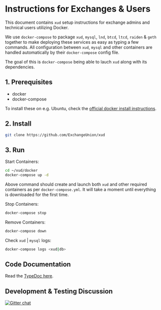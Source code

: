 # Instructions for Exchanges & Users

This document contains `xud` setup instructions for exchange admins and technical users utilizing Docker.

We use `docker-compose` to package `xud`, `mysql`, `lnd`, `btcd`, `ltcd`, `raiden` & `geth` together to make deploying these services as easy as typing a few commands. All configuration between `xud`, `mysql` and other containers are handled automatically by their `docker-compose` config file.

The goal of this is `docker-compose` being able to lauch `xud` along with its dependencies.

## 1. Prerequisites
* docker
* docker-compose

To install these on e.g. Ubuntu, check the [official docker install instructions](https://docs.docker.com/install/linux/docker-ce/ubuntu/).

## 2. Install
```bash
git clone https://github.com/ExchangeUnion/xud
```

## 3. Run

Start Containers:

```bash
cd ~/xud/docker
docker-compose up -d
```
Above command should create and launch both `xud` and other required containers as per `docker-compose.yml`. It will take a moment until everything is downloaded for the first time.

Stop Containers:
```bash
docker-compose stop
```

Remove Containers:
```bash
docker-compose down
```

Check `xud` | `mysql` logs:
```bash
docker-compose logs <xud|db>
```

## Code Documentation

Read the [TypeDoc here](https://exchangeunion.github.io/xud-typedoc/).

## Development & Testing Discussion

[![Gitter chat](https://img.shields.io/badge/chat-on%20gitter-rose.svg)](https://gitter.im/exchangeunion/Lobby)